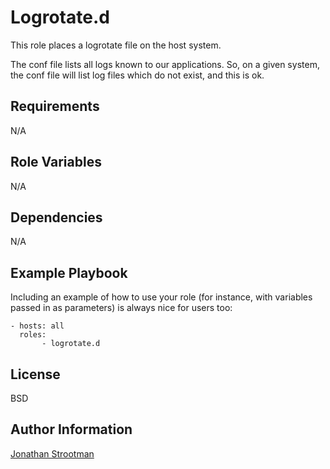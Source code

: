Logrotate.d
===========

This role places a logrotate file on the host system. 

The conf file lists all logs known to our applications. So, on a given system, the conf file will list log files which do not exist, and this is ok.

Requirements
------------

N/A

Role Variables
--------------

N/A

Dependencies
------------

N/A

Example Playbook
----------------

Including an example of how to use your role (for instance, with variables passed in as parameters) is always nice for users too:

    - hosts: all
      roles:
           - logrotate.d

License
-------

BSD

Author Information
------------------

[Jonathan Strootman](jstroot@iplantcollaborative.org)
